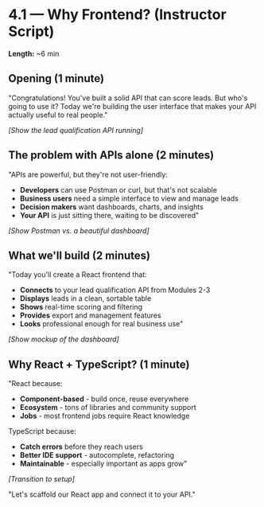 # 4.1 — Why Frontend? (Instructor Script)

**Length:** ~6 min

## Opening (1 minute)

"Congratulations! You've built a solid API that can score leads. But who's going to use it? Today we're building the user interface that makes your API actually useful to real people."

_[Show the lead qualification API running]_

## The problem with APIs alone (2 minutes)

"APIs are powerful, but they're not user-friendly:

- **Developers** can use Postman or curl, but that's not scalable
- **Business users** need a simple interface to view and manage leads
- **Decision makers** want dashboards, charts, and insights
- **Your API** is just sitting there, waiting to be discovered"

_[Show Postman vs. a beautiful dashboard]_

## What we'll build (2 minutes)

"Today you'll create a React frontend that:

- **Connects** to your lead qualification API from Modules 2-3
- **Displays** leads in a clean, sortable table
- **Shows** real-time scoring and filtering
- **Provides** export and management features
- **Looks** professional enough for real business use"

_[Show mockup of the dashboard]_

## Why React + TypeScript? (1 minute)

"React because:

- **Component-based** - build once, reuse everywhere
- **Ecosystem** - tons of libraries and community support
- **Jobs** - most frontend jobs require React knowledge

TypeScript because:

- **Catch errors** before they reach users
- **Better IDE support** - autocomplete, refactoring
- **Maintainable** - especially important as apps grow"

_[Transition to setup]_

"Let's scaffold our React app and connect it to your API."
